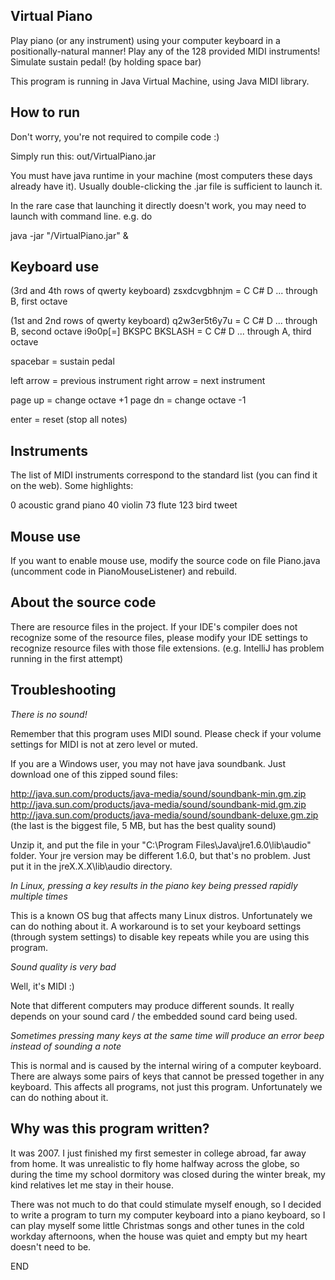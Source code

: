 Virtual Piano
-------------
Play piano (or any instrument) using your computer keyboard in a positionally-natural manner!
Play any of the 128 provided MIDI instruments!
Simulate sustain pedal! (by holding space bar)

This program is running in Java Virtual Machine, using Java MIDI library.


How to run
----------
Don't worry, you're not required to compile code :)

Simply run this:  out/VirtualPiano.jar

You must have java runtime in your machine (most computers these days already have it).
Usually double-clicking the .jar file is sufficient to launch it.

In the rare case that launching it directly doesn't work, you may need to launch with command line.
e.g. do

  java -jar "<path to the file>/VirtualPiano.jar" &


Keyboard use
------------

(3rd and 4th rows of qwerty keyboard)
zsxdcvgbhnjm           = C C# D ... through B, first octave

(1st and 2nd rows of qwerty keyboard)
q2w3er5t6y7u           = C C# D ... through B, second octave
i9o0p[=] BKSPC BKSLASH = C C# D ... through A, third octave

spacebar               = sustain pedal

left arrow             = previous instrument
right arrow            = next instrument

page up                = change octave +1
page dn                = change octave -1

enter                  = reset (stop all notes)


Instruments
-----------
The list of MIDI instruments correspond to the standard list (you can find it on the web).
Some highlights:

0   acoustic grand piano
40  violin
73  flute
123 bird tweet


Mouse use
---------
If you want to enable mouse use, modify the source code on file Piano.java
(uncomment code in PianoMouseListener) and rebuild.


About the source code
---------------------
There are resource files in the project.  If your IDE's compiler does not recognize some of the
resource files, please modify your IDE settings to recognize resource files with those
file extensions.  (e.g. IntelliJ has problem running in the first attempt)


Troubleshooting
---------------

*There is no sound!*

Remember that this program uses MIDI sound.  Please check if your volume settings for MIDI is not
at zero level or muted.

If you are a Windows user, you may not have java soundbank.  Just download one of this zipped
sound files:

http://java.sun.com/products/java-media/sound/soundbank-min.gm.zip
http://java.sun.com/products/java-media/sound/soundbank-mid.gm.zip
http://java.sun.com/products/java-media/sound/soundbank-deluxe.gm.zip
(the last is the biggest file, 5 MB, but has the best quality sound)

Unzip it, and put the file in your "C:\Program Files\Java\jre1.6.0\lib\audio" folder.
Your jre version may be different 1.6.0, but that's no problem.
Just put it in the jreX.X.X\lib\audio directory.


*In Linux, pressing a key results in the piano key being pressed rapidly multiple times*

This is a known OS bug that affects many Linux distros.  Unfortunately we can do nothing about it.
A workaround is to set your keyboard settings (through system settings) to disable key repeats
while you are using this program.


*Sound quality is very bad*

Well, it's MIDI :)

Note that different computers may produce different sounds.  It really depends on your sound card /
the embedded sound card being used.


*Sometimes pressing many keys at the same time will produce an error beep instead of sounding a note* 

This is normal and is caused by the internal wiring of a computer keyboard.  There are always some
pairs of keys that cannot be pressed together in any keyboard.  This affects all programs, not just
this program.  Unfortunately we can do nothing about it.


Why was this program written?
-----------------------------
It was 2007.  I just finished my first semester in college abroad, far away from home.
It was unrealistic to fly home halfway across the globe, so during the time my school
dormitory was closed during the winter break, my kind relatives let me stay in their house.

There was not much to do that could stimulate myself enough, so I decided to write a program
to turn my computer keyboard into a piano keyboard, so I can play myself some little
Christmas songs and other tunes in the cold workday afternoons, when the house was quiet and empty
but my heart doesn't need to be.


END
